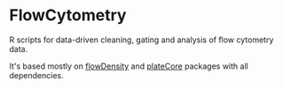 # FlowCytometry
R scripts for data-driven cleaning, gating and analysis of flow cytometry data.

It's based mostly on [flowDensity](https://bioconductor.org/packages/release/bioc/html/flowDensity.html) and [plateCore](https://www.bioconductor.org/packages/release/bioc/html/plateCore.html) packages with all dependencies.
